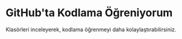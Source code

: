 # GitHub'ta Kodlama Öğreniyorum

Klasörleri inceleyerek, kodlama öğrenmeyi daha kolaylaştırabilirsiniz. 
